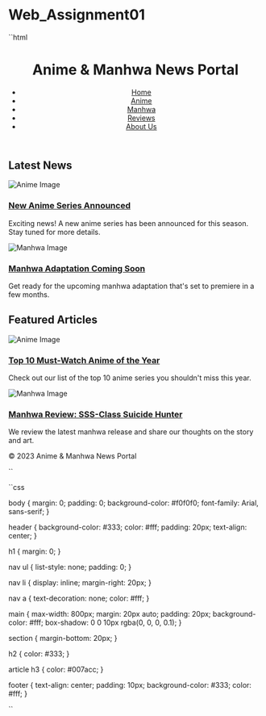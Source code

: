 # Web_Assignment01
``html
<!DOCTYPE html>
<html lang="en">
<head>
  <meta charset="UTF-8">
  <title>Anime & Manhwa News</title>
  <link rel="stylesheet" href="style.css">
  <link rel="icon" type="" href="https://cdn-icons-png.flaticon.com/512/651/651590.png">
</head>
<body>
<header>
  <h1>Anime & Manhwa News Portal</h1>
  <nav>
    <ul>
      <li><a href="#">Home</a></li>
      <li><a href="#">Anime</a></li>
      <li><a href="#">Manhwa</a></li>
      <li><a href="#">Reviews</a></li>
      <li><a href="#">About Us</a></li>
    </ul>
  </nav>
</header>

<main>
  <section class="news">
    <h2>Latest News</h2>
    <article>
      <img src="https://m.media-amazon.com/images/M/MV5BMzA0YmI0ZmQtMTk3Mi00N2I1LTlkMmItOWJiODFhZjQzOGI4XkEyXkFqcGdeQXVyMTA4NjE0NjEy._V1_.jpg" alt="Anime Image">
      <h3><a href="https://youtu.be/ufYEythBd3w?si=m7ZRiTC2QsFCnRVp">New Anime Series Announced</a></h3>
      <p>Exciting news! A new anime series has been announced for this season. Stay tuned for more details.</p>
    </article>
    <article>
      <img src="https://ecsmedia.pl/c/solo-leveling-volume-2-b-iext116604935.jpg" alt="Manhwa Image">
      <h3><a href="https://youtu.be/9vIxi5XkQ8Y?si=DpSfg7Vhv_qu7Uow">Manhwa Adaptation Coming Soon</a></h3>
      <p>Get ready for the upcoming manhwa adaptation that's set to premiere in a few months.</p>
    </article>
  </section>

  <section class="featured">
    <h2>Featured Articles</h2>
    <article>
      <img src="https://preview.redd.it/friends-tell-me-that-my-anime-taste-is-too-basic-how-bad-is-v0-789tk150vtbb1.jpg?width=640&crop=smart&auto=webp&s=b68c0cbef86a8dea589b0f00f968a718db646cba" alt="Anime Image">
      <h3><a href="https://youtu.be/-b65vvzap30?si=TRrhWltRFePu5NN5">Top 10 Must-Watch Anime of the Year</a></h3>
      <p>Check out our list of the top 10 anime series you shouldn't miss this year.</p>
    </article>
    <article>
      <img src="https://i.ebayimg.com/images/g/kqkAAOSwqvJiuxJw/s-l1200.jpg" alt="Manhwa Image">
      <h3><a href="https://sssclasshunter.com/">Manhwa Review: SSS-Class Suicide Hunter</a></h3>
      <p>We review the latest manhwa release and share our thoughts on the story and art.</p>
    </article>
  </section>
</main>

<footer>
  <p>&copy; 2023 Anime & Manhwa News Portal</p>
</footer>
</body>
</html>
``

``css

body {
  margin: 0;
  padding: 0;
  background-color: #f0f0f0;
  font-family: Arial, sans-serif;
}

header {
  background-color: #333;
  color: #fff;
  padding: 20px;
  text-align: center;
}

h1 {
  margin: 0;
}

nav ul {
  list-style: none;
  padding: 0;
}

nav li {
  display: inline;
  margin-right: 20px;
}

nav a {
  text-decoration: none;
  color: #fff;
}

main {
  max-width: 800px;
  margin: 20px auto;
  padding: 20px;
  background-color: #fff;
  box-shadow: 0 0 10px rgba(0, 0, 0, 0.1);
}

section {
  margin-bottom: 20px;
}

h2 {
  color: #333;
}

article h3 {
  color: #007acc;
}

footer {
  text-align: center;
  padding: 10px;
  background-color: #333;
  color: #fff;
}

``
